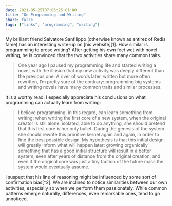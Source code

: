 ```yaml
---
date: 2021-05-25T07:05:25+01:00
title: "On Programming and Writing"
share: false
tags: ["links", "programming", "writing"]
---
```

My brilliant friend Salvatore Sanfilippo (otherwise known as antirez of Redis
fame) has an interesting write-up on [his website][1]. How similar is
programming to prose writing? After getting his own feet wet with novel
writing, he is convinced that the two activities share many common traits. 

> One year ago I paused my programming life and started writing a novel, with
the illusion that my new activity was deeply different than the previous one.
A river of words later, written but more often rewritten, I’m pretty sure of
the contrary: programming big systems and writing novels have many common
traits and similar processes.

It is a worthy read. I especially appreciate his conclusions on what
programming can actually learn from writing:

> I believe programming, in this regard, can learn something from writing: when
writing the first core of a new system, when the original creator is still
alone, isolated, able to do anything, she should pretend that this first core
is her only bullet. During the genesis of the system she should rewrite this
primitive kernel again and again, in order to find the best possible design. My
hypothesis is that this initial design will greatly inform what will happen
later: growing organically something that has a good initial structure will
result in a better system, even after years of distance from the original
creation, and even if the original core was just a tiny faction of the future
mass the system would eventually assume.

I suspect that his line of reasoning might be influenced by some sort
of confirmation bias[^2].  We are inclined to notice similarities between our
own activities, especially so when we perform them passionately. While common
patterns emerge naturally, differences, even remarkable ones, tend to go
unnoticed.

